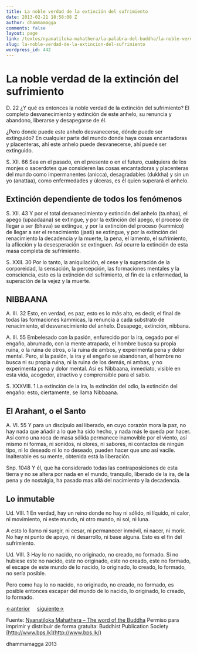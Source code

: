 ```yaml
---
title: La noble verdad de la extinción del sufrimiento
date: 2013-02-21 18:58:08 Z
author: dhammamagga
comments: false
layout: page
link: /textos/nyanatiloka-mahathera/la-palabra-del-buddha/la-noble-verdad-de-la-extincion-del-sufrimiento/
slug: la-noble-verdad-de-la-extincion-del-sufrimiento
wordpress_id: 442
---
```


# La noble verdad de la extinción del sufrimiento


D. 22
¿Y qué es entonces la noble verdad de la extinción del sufrimiento? El completo desvanecimiento y extinción de este anhelo, su renuncia y abandono, liberarse y desapegarse de él.

¿Pero donde puede este anhelo desvanecerse, dónde puede ser extinguido? En cualquier parte del mundo donde haya cosas encantadoras y placenteras, ahí este anhelo puede desvanecerse, ahí puede ser extinguido.

S. XII. 66
Sea en el pasado, en el presente o en el futuro, cualquiera de los monjes o sacerdotes que consideren las cosas encantadoras y placenteras del mundo como impermanentes (anicca), desagradables (dukkha) y sin un yo (anattaa), como enfermedades y úlceras, es él quien superará el anhelo.


## Extinción dependiente de todos los fenómenos


S. XII. 43
Y por el total desvanecimiento y extinción del anhelo (ta.nhaa), el apego (upaadaana) se extingue, y por la extinción del apego, el proceso de llegar a ser (bhava) se extingue, y por la extinción del proceso (kammico) de llegar a ser el renacimiento (jaati) se extingue, y por la extinción del renacimiento la decadencia y la muerte, la pena, el lamento, el sufrimiento, la aflicción y la desesperación se extinguen. Así ocurre la extinción de esta masa completa de sufrimiento.

S. XXII. 30
Por lo tanto, la aniquilación, el cese y la superación de la corporeidad, la sensación, la percepción, las formaciones mentales y la consciencia, esto es la extinción del sufrimiento, el fin de la enfermedad, la superación de la vejez y la muerte.


## NIBBAANA


A. III. 32
Esto, en verdad, es paz, esto es lo más alto, es decir, el final de todas las formaciones kammicas, la renuncia a cada substrato de renacimiento, el desvanecimiento del anhelo. Desapego, extinción, nibbana.

A. III. 55
Embelesado con la pasión, enfurecido por la ira, cegado por el engaño, abrumado, con la mente atrapada, el hombre busca su propia ruina, o la ruina de otros, o la ruina de ambos, y experimenta pena y dolor mental. Pero, si la pasión, la ira y el engaño se abandonan, el hombre no busca ni su propia ruina, ni la ruina de los demás, ni ambas, y no experimenta pena y dolor mental. Así es Nibbaana, inmediato, visible en esta vida, acogedor, atractivo y comprensible para el sabio.

S. XXXVIII. 1
La extinción de la ira, la extinción del odio, la extinción del engaño: esto, ciertamente, se llama Nibbaana.


## El Arahant, o el Santo


A. VI. 55
Y para un discípulo así liberado, en cuyo corazón mora la paz, no hay nada que añadir a lo que ha sido hecho, y nada más le queda por hacer. Así como una roca de masa sólida permanece inamovible por el viento, así mismo ni formas, ni sonidos, ni olores, ni sabores, ni contactos de ningún tipo, ni lo deseado ni lo no deseado, pueden hacer que uno así vacile. Inalterable es su mente, obtenida está la liberación.

Snp. 1048
Y él, que ha considerado todas las contraposiciones de esta tierra y no se altera por nada en el mundo, tranquilo, liberado de la ira, de la pena y de nostalgia, ha pasado mas allá del nacimiento y la decadencia.


## Lo inmutable


Ud. VIII. 1
En verdad, hay un reino donde no hay ni sólido, ni líquido, ni calor, ni movimiento, ni este mundo, ni otro mundo, ni sol, ni luna.

A esto lo llamo ni surgir, ni cesar, ni permanecer inmóvil, ni nacer, ni morir. No hay ni punto de apoyo, ni desarrollo, ni base alguna. Esto es el fin del sufrimiento.

Ud. VIII. 3
Hay lo no nacido, no originado, no creado, no formado. Si no hubiese este no nacido, este no originado, este no creado, este no formado, el escape de este mundo de lo nacido, lo originado, lo creado, lo formado, no sería posible.

Pero como hay lo no nacido, no originado, no creado, no formado, es posible entonces escapar del mundo de lo nacido, lo originado, lo creado, lo formado.


[<-anterior](/textos/nyanatiloka-mahathera/la-palabra-del-buddha/la-noble-verdad-del-origen-del-sufrimiento/)     [siguiente->](/textos/nyanatiloka-mahathera/la-palabra-del-buddha/la-noble-verdad-del-camino-que-lleva-a-la-extincion-del-sufrimiento/)




Fuente: [Nyanatiloka Mahathera – The word of the Buddha](http://www.enabling.org/ia/vipassana/Archive/N/Nyanatiloka/WOB/index.html)
Permiso para imprimir y distribuir de forma gratuita:
Buddhist Publication Society
[http://www.bps.lk](http://www.bps.lk/)




dhammamagga 2013

